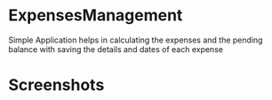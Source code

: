 # ExpensesManagement
Simple Application helps in calculating the expenses and the pending balance with saving the details and dates of each expense                                               
# Screenshots
<p align="center">
<img src"https://user-images.githubusercontent.com/77583369/164260788-7c9cf128-a584-4461-9bfa-33d1300cca4e.png" width = 400 hight="800"/>
<img src"https://user-images.githubusercontent.com/77583369/164260816-5dc07239-38d7-4662-b090-0882e959639a.png" width = 400 hight="800"/>
</p>
